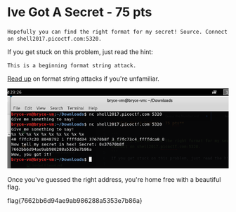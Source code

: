 # **Ive Got A Secret - 75 pts**

```
Hopefully you can find the right format for my secret! Source. Connect on shell2017.picoctf.com:5320.
```
If you get stuck on this problem, just read the hint:

```
This is a beginning format string attack.
```

[Read up](https://www.owasp.org/index.php/Format_string_attack) on format string attacks if you're unfamiliar.

![tingalingling](../.picostuff/pics/gotasecret.png)

Once you've guessed the right address, you're home free with a beautiful flag.


flag{7662bb6d94ae9ab986288a5353e7b86a}

